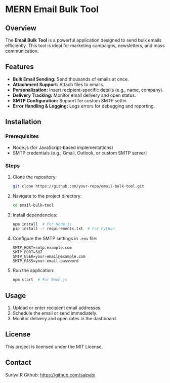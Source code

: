 # MERN Email Bulk Tool

## Overview

The **Email Bulk Tool** is a powerful application designed to send bulk emails efficiently. This tool is ideal for marketing campaigns, newsletters, and mass communication.

## Features

- **Bulk Email Sending:** Send thousands of emails at once.
- **Attachment Support:** Attach files to emails.
- **Personalization:** Insert recipient-specific details (e.g., name, company).
- **Delivery Tracking:** Monitor email delivery and open status.
- **SMTP Configuration:** Support for custom SMTP settin
- **Error Handling & Logging:** Logs errors for debugging and reporting.

## Installation

### Prerequisites

- Node.js (for JavaScript-based implementations) 
- SMTP credentials (e.g., Gmail, Outlook, or custom SMTP server)
  

### Steps
1. Clone the repository:
   ```sh
   git clone https://github.com/your-repo/email-bulk-tool.git
   ```
2. Navigate to the project directory:
   ```sh
   cd email-bulk-tool
   ```
3. Install dependencies:
   ```sh
   npm install  # For Node.js
   pip install -r requirements.txt  # For Python
   ```
4. Configure the SMTP settings in `.env` file:
   ```env
   SMTP_HOST=smtp.example.com
   SMTP_PORT=587
   SMTP_USER=your-email@example.com
   SMTP_PASS=your-email-password
   ```
5. Run the application:
   ```sh
   npm start  # For Node.js
   
   ```

## Usage

1. Upload or enter recipient email addresses.
2. Schedule the email or send immediately.
3. Monitor delivery and open rates in the dashboard.


## License

This project is licensed under the MIT License.

## Contact

Suriya.R
Github: https://github.com/saipabi
